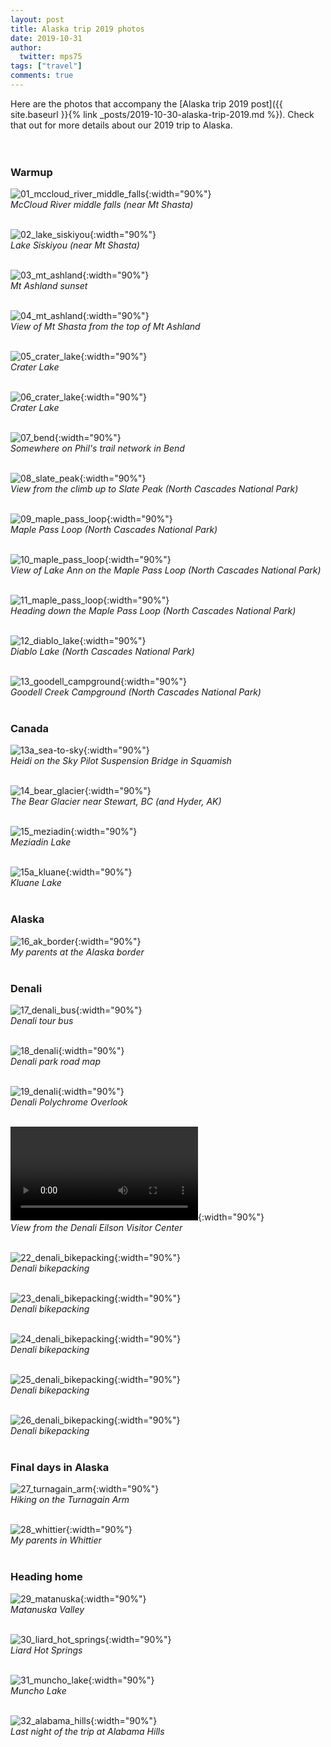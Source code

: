 ```yaml
---
layout: post
title: Alaska trip 2019 photos
date: 2019-10-31
author:
  twitter: mps75
tags: ["travel"]
comments: true
---
```


Here are the photos that accompany the [Alaska trip 2019 post]({{ site.baseurl }}{% link _posts/2019-10-30-alaska-trip-2019.md %}).  Check that out for more details about our 2019 trip to Alaska. <br /><br /><br />

### Warmup
![01_mccloud_river_middle_falls](/assets/img/blog/2019-10-30-ak/01_mccloud_river_middle_falls.jpeg){:width="90%"}<br />
*McCloud River middle falls (near Mt Shasta)*
<br /><br />

![02_lake_siskiyou](/assets/img/blog/2019-10-30-ak/02_lake_siskiyou.jpeg){:width="90%"}<br />
*Lake Siskiyou (near Mt Shasta)*
<br /><br />

![03_mt_ashland](/assets/img/blog/2019-10-30-ak/03_mt_ashland.jpeg){:width="90%"}<br />
*Mt Ashland sunset*
<br /><br />

![04_mt_ashland](/assets/img/blog/2019-10-30-ak/04_mt_ashland.jpeg){:width="90%"}<br />
*View of Mt Shasta from the top of Mt Ashland*
<br /><br />

![05_crater_lake](/assets/img/blog/2019-10-30-ak/05_crater_lake.jpeg){:width="90%"}<br />
*Crater Lake*
<br /><br />

![06_crater_lake](/assets/img/blog/2019-10-30-ak/06_crater_lake.jpeg){:width="90%"}<br />
*Crater Lake*
<br /><br />

![07_bend](/assets/img/blog/2019-10-30-ak/07_bend.jpeg){:width="90%"}<br />
*Somewhere on Phil's trail network in Bend*
<br /><br />

![08_slate_peak](/assets/img/blog/2019-10-30-ak/08_slate_peak.jpeg){:width="90%"}<br />
*View from the climb up to Slate Peak (North Cascades National Park)*
<br /><br />

![09_maple_pass_loop](/assets/img/blog/2019-10-30-ak/09_maple_pass_loop.jpeg){:width="90%"}<br />
*Maple Pass Loop (North Cascades National Park)*
<br /><br />

![10_maple_pass_loop](/assets/img/blog/2019-10-30-ak/10_maple_pass_loop.jpeg){:width="90%"}<br />
*View of Lake Ann on the Maple Pass Loop (North Cascades National Park)*
<br /><br />

![11_maple_pass_loop](/assets/img/blog/2019-10-30-ak/11_maple_pass_loop.jpeg){:width="90%"}<br />
*Heading down the Maple Pass Loop (North Cascades National Park)*
<br /><br />

![12_diablo_lake](/assets/img/blog/2019-10-30-ak/12_diablo_lake.jpeg){:width="90%"}<br />
*Diablo Lake (North Cascades National Park)*
<br /><br />

![13_goodell_campground](/assets/img/blog/2019-10-30-ak/13_goodell_campground.jpeg){:width="90%"}<br />
*Goodell Creek Campground (North Cascades National Park)*
<br /><br />


### Canada
![13a_sea-to-sky](/assets/img/blog/2019-10-30-ak/13a_sea-to-sky.jpeg){:width="90%"}<br />
*Heidi on the Sky Pilot Suspension Bridge in Squamish*
<br /><br />

![14_bear_glacier](/assets/img/blog/2019-10-30-ak/14_bear_glacier.jpeg){:width="90%"}<br />
*The Bear Glacier near Stewart, BC (and Hyder, AK)*
<br /><br />

![15_meziadin](/assets/img/blog/2019-10-30-ak/15_meziadin.jpeg){:width="90%"}<br />
*Meziadin Lake*
<br /><br />

![15a_kluane](/assets/img/blog/2019-10-30-ak/15a_kluane.jpeg){:width="90%"}<br />
*Kluane Lake*
<br /><br />


### Alaska
![16_ak_border](/assets/img/blog/2019-10-30-ak/16_ak_border.jpeg){:width="90%"}<br />
*My parents at the Alaska border*
<br /><br />


### Denali
![17_denali_bus](/assets/img/blog/2019-10-30-ak/17_denali_bus.jpeg){:width="90%"}<br />
*Denali tour bus*
<br /><br />

![18_denali](/assets/img/blog/2019-10-30-ak/18_denali.jpeg){:width="90%"}<br />
*Denali park road map*
<br /><br />

![19_denali](/assets/img/blog/2019-10-30-ak/19_denali.jpeg){:width="90%"}<br />
*Denali Polychrome Overlook*
<br /><br />

![21_denali](/assets/img/blog/2019-10-30-ak/21_denali_video.mp4){:width="90%"}<br />
*View from the Denali Eilson Visitor Center*
<br /><br />

![22_denali_bikepacking](/assets/img/blog/2019-10-30-ak/22_denali_bikepacking.jpeg){:width="90%"}<br />
*Denali bikepacking*
<br /><br />

![23_denali_bikepacking](/assets/img/blog/2019-10-30-ak/23_denali_bikepacking.jpeg){:width="90%"}<br />
*Denali bikepacking*
<br /><br />

![24_denali_bikepacking](/assets/img/blog/2019-10-30-ak/24_denali_bikepacking.jpeg){:width="90%"}<br />
*Denali bikepacking*
<br /><br />

![25_denali_bikepacking](/assets/img/blog/2019-10-30-ak/25_denali_bikepacking.jpeg){:width="90%"}<br />
*Denali bikepacking*
<br /><br />

![26_denali_bikepacking](/assets/img/blog/2019-10-30-ak/26_denali_bikepacking.jpeg){:width="90%"}<br />
*Denali bikepacking*
<br /><br />


### Final days in Alaska
![27_turnagain_arm](/assets/img/blog/2019-10-30-ak/27_turnagain_arm.jpeg){:width="90%"}<br />
*Hiking on the Turnagain Arm*
<br /><br />

![28_whittier](/assets/img/blog/2019-10-30-ak/28_whittier.jpeg){:width="90%"}<br />
*My parents in Whittier*
<br /><br />


### Heading home
![29_matanuska](/assets/img/blog/2019-10-30-ak/29_matanuska.jpeg){:width="90%"}<br />
*Matanuska Valley*
<br /><br />

![30_liard_hot_springs](/assets/img/blog/2019-10-30-ak/30_liard_hot_springs.jpeg){:width="90%"}<br />
*Liard Hot Springs*
<br /><br />

![31_muncho_lake](/assets/img/blog/2019-10-30-ak/31_muncho_lake.jpeg){:width="90%"}<br />
*Muncho Lake*
<br /><br />

![32_alabama_hills](/assets/img/blog/2019-10-30-ak/32_alabama_hills.jpeg){:width="90%"}<br />
*Last night of the trip at Alabama Hills*
<br /><br />